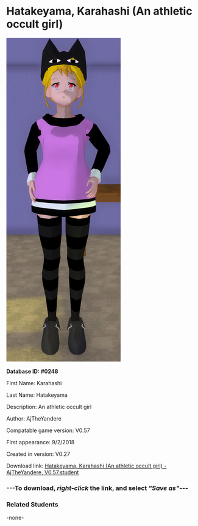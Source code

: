 # Hatakeyama, Karahashi (An athletic occult girl)

<img src="../../Files/Images/Hatakeyama, Karahashi (An athletic occult girl).png" title="Hatakeyama, Karahashi (An athletic occult girl) - AjTheYandere, V0.57">

**Database ID: #0248**

First Name: Karahashi

Last Name: Hatakeyama

Description: An athletic occult girl

Author: AjTheYandere

Compatable game version: V0.57

First appearance: 9/2/2018

Created in version: V0.27

Download link: <a href="https://raw.githubusercontent.com/Arbiter1223/Daigaku-Gurashi-Custom-Students/master/Files/Student%20Files/Hatakeyama%2C%20Karahashi%20(An%20athletic%20occult%20girl)%20-%20AjTheYandere%2C%20V0.57.student">Hatakeyama, Karahashi (An athletic occult girl) - AjTheYandere, V0.57.student</a>

### ---**To download, _right-click_ the link, and select _"Save as"_**---

### Related Students

-none-
